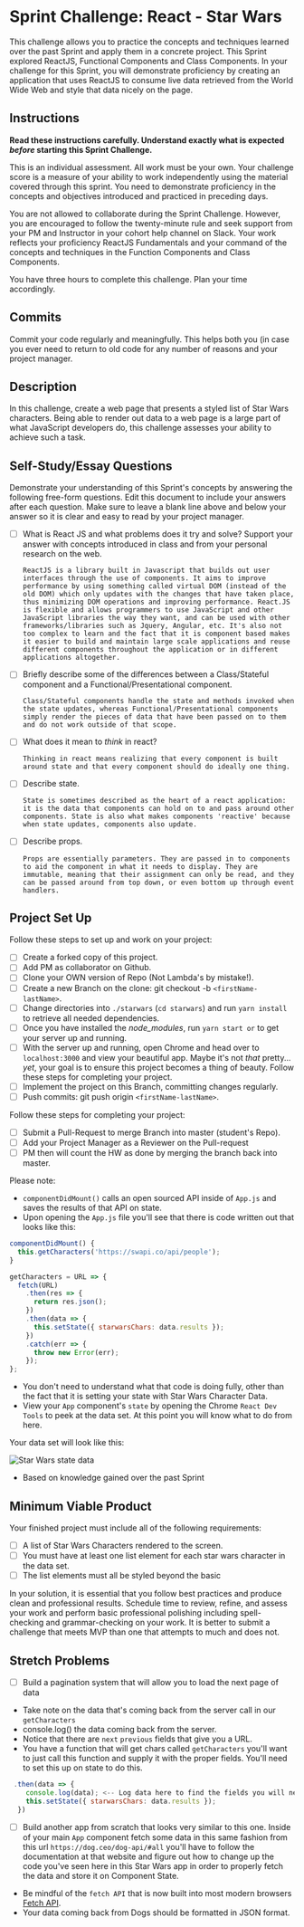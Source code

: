 # Sprint Challenge: React - Star Wars

This challenge allows you to practice the concepts and techniques learned over the past Sprint and apply them in a concrete project. This Sprint explored ReactJS, Functional Components and Class Components. In your challenge for this Sprint, you will demonstrate proficiency by creating an application that uses ReactJS to consume live data retrieved from the World Wide Web and style that data nicely on the page.

## Instructions

**Read these instructions carefully. Understand exactly what is expected _before_ starting this Sprint Challenge.**

This is an individual assessment. All work must be your own. Your challenge score is a measure of your ability to work independently using the material covered through this sprint. You need to demonstrate proficiency in the concepts and objectives introduced and practiced in preceding days.

You are not allowed to collaborate during the Sprint Challenge. However, you are encouraged to follow the twenty-minute rule and seek support from your PM and Instructor in your cohort help channel on Slack. Your work reflects your proficiency ReactJS Fundamentals and your command of the concepts and techniques in the Function Components and Class Components.

You have three hours to complete this challenge. Plan your time accordingly.

## Commits

Commit your code regularly and meaningfully. This helps both you (in case you ever need to return to old code for any number of reasons and your project manager.

## Description

In this challenge, create a web page that presents a styled list of Star Wars characters. Being able to render out data to a web page is a large part of what JavaScript developers do, this challenge assesses your ability to achieve such a task.

## Self-Study/Essay Questions

Demonstrate your understanding of this Sprint's concepts by answering the following free-form questions. Edit this document to include your answers after each question. Make sure to leave a blank line above and below your answer so it is clear and easy to read by your project manager.

- [ ] What is React JS and what problems does it try and solve? Support your answer with concepts introduced in class and from your personal research on the web.

      ReactJS is a library built in Javascript that builds out user interfaces through the use of components. It aims to improve performance by using something called virtual DOM (instead of the old DOM) which only updates with the changes that have taken place, thus minimizing DOM operations and improving performance. React.JS is flexible and allows programmers to use JavaScript and other JavaScript libraries the way they want, and can be used with other frameworks/libraries such as Jquery, Angular, etc. It's also not too complex to learn and the fact that it is component based makes it easier to build and maintain large scale applications and reuse different components throughout the application or in different applications altogether.

- [ ] Briefly describe some of the differences between a Class/Stateful component and a Functional/Presentational component.

      Class/Stateful components handle the state and methods invoked when the state updates, whereas Functional/Presentational components simply render the pieces of data that have been passed on to them and do not work outside of that scope.  

- [ ] What does it mean to _think_ in react?

      Thinking in react means realizing that every component is built around state and that every component should do ideally one thing.

- [ ] Describe state.

      State is sometimes described as the heart of a react application: it is the data that components can hold on to and pass around other components. State is also what makes components 'reactive' because when state updates, components also update.

- [ ] Describe props.

      Props are essentially parameters. They are passed in to components to aid the component in what it needs to display. They are immutable, meaning that their assignment can only be read, and they can be passed around from top down, or even bottom up through event handlers.

## Project Set Up

Follow these steps to set up and work on your project:

- [ ] Create a forked copy of this project.
- [ ] Add PM as collaborator on Github.
- [ ] Clone your OWN version of Repo (Not Lambda's by mistake!).
- [ ] Create a new Branch on the clone: git checkout -b `<firstName-lastName>`.
- [ ] Change directories into `./starwars` (`cd starwars`) and run `yarn install` to retrieve all needed dependencies.
- [ ] Once you have installed the _node_modules_, run `yarn start or` to get your server up and running.
- [ ] With the server up and running, open Chrome and head over to `localhost:3000` and view your beautiful app. Maybe it's not _that_ pretty... _yet_, your goal is to ensure this project becomes a thing of beauty.
Follow these steps for completing your project.
- [ ] Implement the project on this Branch, committing changes regularly.
- [ ] Push commits: git push origin `<firstName-lastName>`.

Follow these steps for completing your project:

- [ ] Submit a Pull-Request to merge <firstName-lastName> Branch into master (student's  Repo).
- [ ] Add your Project Manager as a Reviewer on the Pull-request
- [ ] PM then will count the HW as done by  merging the branch back into master.

Please note:

- `componentDidMount()` calls an open sourced API inside of `App.js` and saves the results of that API on state.
- Upon opening the `App.js` file you'll see that there is code written out that looks like this:

```js
componentDidMount() {
  this.getCharacters('https://swapi.co/api/people');
}

getCharacters = URL => {
  fetch(URL)
    .then(res => {
      return res.json();
    })
    .then(data => {
      this.setState({ starwarsChars: data.results });
    })
    .catch(err => {
      throw new Error(err);
    });
};
```

- You don't need to understand what that code is doing fully, other than the fact that it is setting your state with Star Wars Character Data.
- View your `App` component's `state` by opening the Chrome `React Dev Tools` to peek at the data set. At this point you will know what to do from here.

Your data set will look like this:

![Star Wars state data](starwars_data.png)

- Based on knowledge gained over the past Sprint

## Minimum Viable Product

Your finished project must include all of the following requirements:

- [ ] A list of Star Wars Characters rendered to the screen.
- [ ] You must have at least one list element for each star wars character in the data set.
- [ ] The list elements must all be styled beyond the basic

In your solution, it is essential that you follow best practices and produce clean and professional results. Schedule time to review, refine, and assess your work and perform basic professional polishing including spell-checking and grammar-checking on your work. It is better to submit a challenge that meets MVP than one that attempts to much and does not.

## Stretch Problems

- [ ] Build a pagination system that will allow you to load the next page of data

- Take note on the data that's coming back from the server call in our `getCharacters`
- console.log() the data coming back from the server.
- Notice that there are `next` `previous` fields that give you a URL.
- You have a function that will get chars called `getCharacters` you'll want to just call this function and supply it with the proper fields. You'll need to set this up on state to do this.

```js
 .then(data => {
    console.log(data); <-- Log data here to find the fields you will need.
    this.setState({ starwarsChars: data.results });
  })
```

- [ ] Build another app from scratch that looks very similar to this one. Inside of your main `App` component fetch some data in this same fashion from this url `https://dog.ceo/dog-api/#all` you'll have to follow the documentation at that website and figure out how to change up the code you've seen here in this Star Wars app in order to properly fetch the data and store it on Component State.

- Be mindful of the `fetch API` that is now built into most modern browsers [Fetch API](https://developer.mozilla.org/en-US/docs/Web/API/Fetch_API/Using_Fetch).
- Your data coming back from Dogs should be formatted in JSON format.
